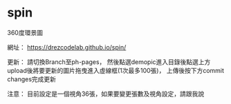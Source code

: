 # spin
360度環景圖

網址：
https://drezcodelab.github.io/spin/

更新：
請切換Branch至ph-pages，
然後點選demopic進入目錄後點選上方upload後將要更新的圖片拖曳進入虛線框(1次最多100張)，
上傳後按下方commit changes完成更新

注意：
目前設定是一個視角36張，如果要變更張數及視角設定，請跟我說
